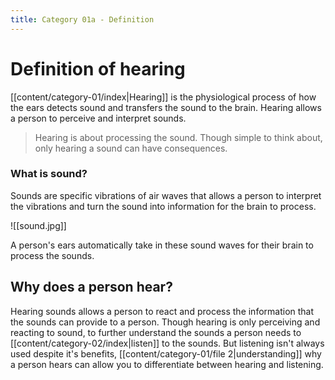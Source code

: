 ```yaml
---
title: Category 01a - Definition
---
```

# Definition of hearing

[[content/category-01/index|Hearing]] is the physiological process of how the ears detects sound and transfers the sound to the brain. Hearing allows a person to perceive and interpret sounds.  

> Hearing is about processing the sound.
> Though simple to think about, only hearing a sound can have consequences. 
### What is sound?

Sounds are specific vibrations of air waves that allows a person to interpret the vibrations and turn the sound into information for the brain to process. 

![[sound.jpg]]

A person's ears automatically take in these sound waves for their brain to process the sounds.
## Why does a person hear?

Hearing sounds allows a person to react and process the information that the sounds can provide to a person. Though hearing is only perceiving and reacting to sound, to further understand the sounds a person needs to [[content/category-02/index|listen]] to the sounds. But listening isn't always used despite it's benefits, [[content/category-01/file 2|understanding]] why a person hears can allow you to differentiate between hearing and listening.